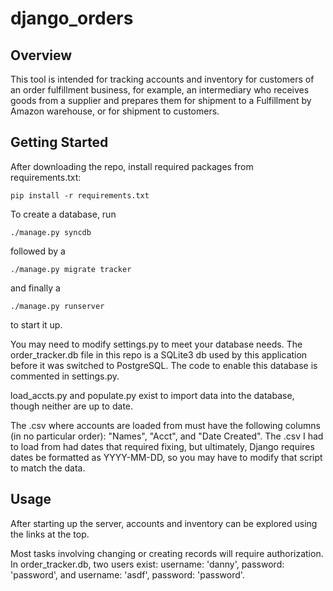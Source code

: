 django_orders
=============

Overview
--------

This tool is intended for tracking accounts and inventory for customers of an order fulfillment business, for example, an intermediary who receives goods from a supplier and prepares them for shipment to a Fulfillment by Amazon warehouse, or for shipment to customers.

Getting Started
---------------
After downloading the repo, install required packages from requirements.txt:

    pip install -r requirements.txt

To create a database, run

    ./manage.py syncdb

followed by a

    ./manage.py migrate tracker

and finally a

    ./manage.py runserver

to start it up.

You may need to modify settings.py to meet your database needs. The order_tracker.db file in this repo is a SQLite3 db used by this application before it was switched to PostgreSQL. The code to enable this database is commented in settings.py.

load_accts.py and populate.py exist to import data into the database, though neither are up to date.

The .csv where accounts are loaded from must have the following columns (in no particular order): "Names", "Acct", and "Date Created". The .csv I had to load from had dates that required fixing, but ultimately, Django requires dates be formatted as YYYY-MM-DD, so you may have to modify that script to match the data.

Usage
-----
After starting up the server, accounts and inventory can be explored using the links at the top.

Most tasks involving changing or creating records will require authorization. In order_tracker.db, two users exist: username: 'danny', password: 'password', and username: 'asdf', password: 'password'.